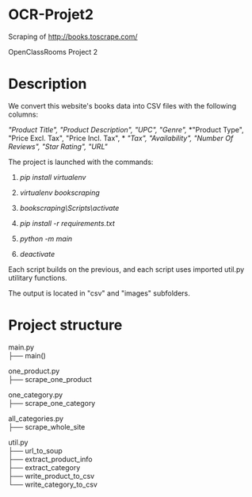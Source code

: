 # OCR-Projet2
Scraping of http://books.toscrape.com/

OpenClassRooms Project 2

# Description

We convert this website's books data into CSV files with the following columns:

*"Product Title", "Product Description", "UPC", "Genre",*
*"Product Type", "Price Excl. Tax", "Price Incl. Tax", *
*"Tax", "Availability", "Number Of Reviews", "Star Rating", "URL"*

The project is launched with the commands:

1. *pip install virtualenv*

2. *virtualenv bookscraping*

3. *bookscraping\Scripts\activate*

4. *pip install -r requirements.txt*

5. *python -m main*

6. *deactivate*

Each script builds on the previous, and each script uses imported util.py utilitary functions. 

The output is located in "csv" and "images" subfolders. 

# Project structure

main.py  
├── main()

one_product.py  
├── scrape_one_product

one_category.py  
├── scrape_one_category

all_categories.py  
├── scrape_whole_site

util.py  
├── url_to_soup  
├── extract_product_info  
├── extract_category  
├── write_product_to_csv  
└── write_category_to_csv
